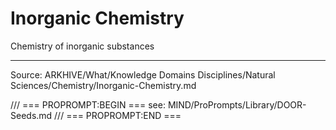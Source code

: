 # Inorganic Chemistry

Chemistry of inorganic substances

---
Source: ARKHIVE/What/Knowledge Domains Disciplines/Natural Sciences/Chemistry/Inorganic-Chemistry.md

/// === PROPROMPT:BEGIN ===
see: MIND/ProPrompts/Library/DOOR-Seeds.md
/// === PROPROMPT:END ===
